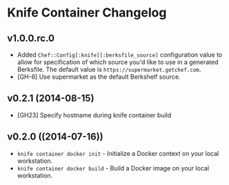 # Knife Container Changelog

## v1.0.0.rc.0
* Added `Chef::Config[:knife][:berksfile_source]` configuration value to allow for
specification of which source you'd like to use in a generated Berksfile. The
default value is `https://supermarket.getchef.com`.
* [GH-6] Use supermarket as the default Berkshelf source.

## v0.2.1 (2014-08-15)
* [GH23] Specify hostname during knife container build

## v0.2.0 ((2014-07-16))
* `knife container docker init` - Initialize a Docker context on your local workstation.
* `knife container docker build` - Build a Docker image on your local workstation.
